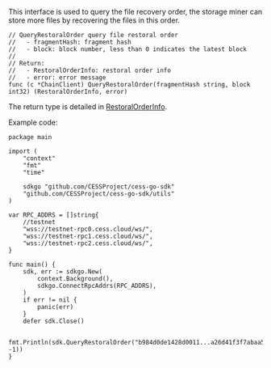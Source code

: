 This interface is used to query the file recovery order, the storage miner can store more files by recovering the files in this order.

```golang
// QueryRestoralOrder query file restoral order
//   - fragmentHash: fragment hash
//   - block: block number, less than 0 indicates the latest block
//
// Return:
//   - RestoralOrderInfo: restoral order info
//   - error: error message
func (c *ChainClient) QueryRestoralOrder(fragmentHash string, block int32) (RestoralOrderInfo, error)
```
The return type is detailed in [RestoralOrderInfo](../chain_type.md#RestoralOrderInfo).

Example code:
```golang
package main

import (
	"context"
	"fmt"
	"time"

	sdkgo "github.com/CESSProject/cess-go-sdk"
	"github.com/CESSProject/cess-go-sdk/utils"
)

var RPC_ADDRS = []string{
	//testnet
	"wss://testnet-rpc0.cess.cloud/ws/",
	"wss://testnet-rpc1.cess.cloud/ws/",
	"wss://testnet-rpc2.cess.cloud/ws/",
}

func main() {
	sdk, err := sdkgo.New(
		context.Background(),
		sdkgo.ConnectRpcAddrs(RPC_ADDRS),
	)
	if err != nil {
		panic(err)
	}
	defer sdk.Close()

	fmt.Println(sdk.QueryRestoralOrder("b984d0de1428d0011...a26d41f3f7abaa5b6c450", -1))
}
```